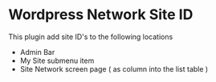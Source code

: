 Wordpress Network Site ID
===============

This plugin add site ID's to the following locations

- Admin Bar
- My Site submenu item
- Site Network screen page ( as column into the list table )
